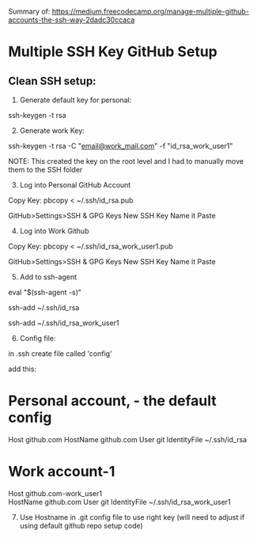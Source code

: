 Summary of:
https://medium.freecodecamp.org/manage-multiple-github-accounts-the-ssh-way-2dadc30ccaca


# Multiple SSH Key GitHub Setup


## Clean SSH setup:


1) Generate default key for personal:


ssh-keygen -t rsa


2) Generate work Key:


ssh-keygen -t rsa -C "email@work_mail.com" -f "id_rsa_work_user1"


NOTE: This created the key on the root level and I had to manually move them to the SSH folder


3) Log into Personal GitHub Account


Copy Key: pbcopy < ~/.ssh/id_rsa.pub


GitHub>Settings>SSH & GPG Keys  New SSH Key  Name it   Paste


4) Log into Work Github


Copy Key: pbcopy < ~/.ssh/id_rsa_work_user1.pub


GitHub>Settings>SSH & GPG Keys  New SSH Key  Name it   Paste


5) Add to ssh-agent


eval "$(ssh-agent -s)"


ssh-add ~/.ssh/id_rsa

ssh-add ~/.ssh/id_rsa_work_user1

6) Config file:

in .ssh create file called 'config'

add this:
# Personal account, - the default config
Host github.com
   HostName github.com
   User git
   IdentityFile ~/.ssh/id_rsa
# Work account-1
Host github.com-work_user1    
   HostName github.com
   User git
   IdentityFile ~/.ssh/id_rsa_work_user1
   
7) Use Hostname in .git config file to use right key (will need to adjust if using default github repo setup code)
